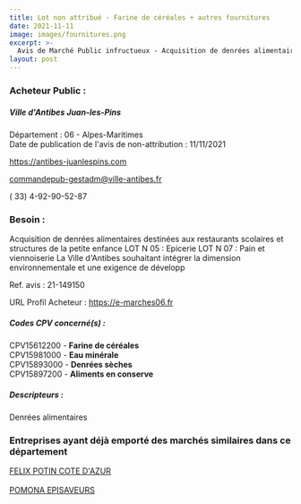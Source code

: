 ```yaml
---
title: Lot non attribué - Farine de céréales + autres fournitures
date: 2021-11-11
image: images/fournitures.png
excerpt: >-
  Avis de Marché Public infructueux - Acquisition de denrées alimentaires destinées aux restaurants scolaires et structures de la petite enfance LOT N 05 : Epicerie LOT N 07 : Pain et viennoiserie
layout: post
---
```


### Acheteur Public :
##### Ville d'Antibes Juan-les-Pins
Département : 06 - Alpes-Maritimes<br/>
Date de publication de l'avis de non-attribution : 11/11/2021


https://antibes-juanlespins.com

commandepub-gestadm@ville-antibes.fr

( 33) 4-92-90-52-87
### Besoin :

Acquisition de denrées alimentaires destinées aux restaurants scolaires et structures de la petite enfance LOT N 05 : Epicerie LOT N 07 : Pain et viennoiserie La Ville d'Antibes souhaitant intégrer la dimension environnementale et une exigence de développ

Ref. avis : 21-149150

URL Profil Acheteur : https://e-marches06.fr

##### Codes CPV concerné(s) :
CPV15612200 - **Farine de céréales** <br/>
CPV15981000 - **Eau minérale** <br/>
CPV15893000 - **Denrées sèches** <br/>
CPV15897200 - **Aliments en conserve** <br/>

##### Descripteurs :
Denrées alimentaires <br/>

### Entreprises ayant déjà emporté des marchés similaires dans ce département
<a href="/entreprise-560/siren-434285466">FELIX POTIN COTE D'AZUR</a><br/><br/>
<a href="/entreprise-563/siren-476980321">POMONA EPISAVEURS</a><br/><br/>
